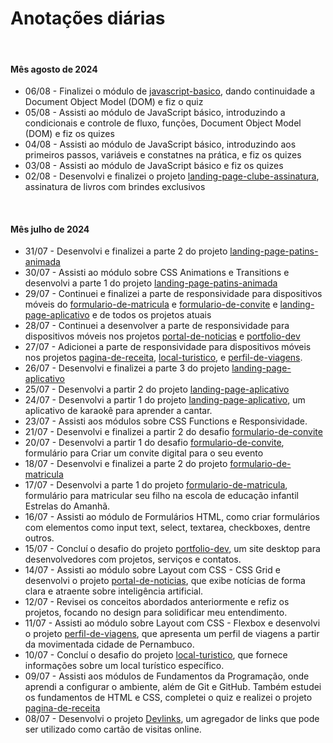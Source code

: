 # Anotações diárias

<br>

#### Mês agosto de 2024
- 06/08 - Finalizei o módulo de [javascript-basico](https://github.com/joao-siilva/javascript-basico), dando continuidade a Document Object Model (DOM) e fiz o quiz
- 05/08 - Assisti ao módulo de JavaScript básico, introduzindo a condicionais e controle de fluxo, funções, Document Object Model (DOM) e fiz os quizes
- 04/08 - Assisti ao módulo de JavaScript básico, introduzindo aos primeiros passos, variáveis e constatnes na prática, e fiz os quizes
- 03/08 - Assisti ao módulo de JavaScript básico e fiz os quizes
- 02/08 - Desenvolvi e finalizei o projeto [landing-page-clube-assinatura](https://github.com/joao-siilva/landing-page-clube-assinatura), assinatura de livros com brindes exclusivos

<br>

#### Mês julho de 2024

- 31/07 - Desenvolvi e finalizei a parte 2 do projeto [landing-page-patins-animada](https://github.com/joao-siilva/landing-page-patins-animada)
- 30/07 - Assisti ao módulo sobre CSS Animations e Transitions e desenvolvi a parte 1 do projeto [landing-page-patins-animada](https://github.com/joao-siilva/landing-page-patins-animada)
- 29/07 - Continuei e finalizei a parte de responsividade para dispositivos móveis do [formulario-de-matricula](https://github.com/joao-siilva/formulario-de-matricula) e [formulario-de-convite](https://github.com/joao-siilva/formulario-de-convite) e [landing-page-aplicativo](https://github.com/joao-siilva/landing-page-aplicativo) e de todos os projetos atuais
- 28/07 - Continuei a desenvolver a parte de responsividade para dispositivos móveis nos projetos [portal-de-noticias](https://github.com/joao-siilva/portal-de-noticias) e [portfolio-dev](https://github.com/joao-siilva/portfolio-dev)
- 27/07 - Adicionei a parte de responsividade para dispositivos móveis nos projetos [pagina-de-receita](https://github.com/joao-siilva/pagina-de-receita), [local-turistico](https://github.com/joao-siilva/local-turistico), e [perfil-de-viagens](https://github.com/joao-siilva/perfil-de-viagens).
- 26/07 - Desenvolvi e finalizei a parte 3 do projeto [landing-page-aplicativo](https://github.com/joao-siilva/landing-page-aplicativo)
- 25/07 - Desenvolvi a partir 2 do projeto [landing-page-aplicativo](https://github.com/joao-siilva/landing-page-aplicativo)
- 24/07 - Desenvolvi a partir 1 do projeto [landing-page-aplicativo](https://github.com/joao-siilva/landing-page-aplicativo), um aplicativo de karaokê para aprender a cantar.
- 23/07 - Assisti aos módulos sobre CSS Functions e Responsividade.
- 21/07 - Desenvolvi e finalizei a partir 2 do desafio [formulario-de-convite](https://github.com/joao-siilva/formulario-de-convite)
- 20/07 - Desenvolvi a partir 1 do desafio [formulario-de-convite](https://github.com/joao-siilva/formulario-de-convite), formulário para Criar um convite digital para o seu evento
- 18/07 - Desenvolvi e finalizei a parte 2 do projeto [formulario-de-matricula](https://github.com/joao-siilva/formulario-de-matricula)
- 17/07 - Desenvolvi a parte 1 do projeto [formulario-de-matricula](https://github.com/joao-siilva/formulario-de-matricula), formulário para matricular seu filho na escola de educação infantil Estrelas do Amanhã.
- 16/07 - Assisti ao módulo de Formulários HTML, como criar formulários com elementos como input text, select, textarea, checkboxes, dentre outros.
- 15/07 - Concluí o desafio do projeto [portfolio-dev](https://github.com/joao-siilva/portfolio-dev), um site desktop para desenvolvedores com projetos, serviços e contatos.
- 14/07 - Assisti ao módulo sobre Layout com CSS - CSS Grid e desenvolvi o projeto [portal-de-noticias](https://github.com/joao-siilva/portal-de-noticias), que exibe notícias de forma clara e atraente sobre inteligência artificial.
- 12/07 - Revisei os conceitos abordados anteriormente e refiz os projetos, focando no design para solidificar meu entendimento.
- 11/07 - Assisti ao módulo sobre Layout com CSS - Flexbox e desenvolvi o projeto [perfil-de-viagens](https://github.com/joao-siilva/perfil-de-viagens), que apresenta um perfil de viagens a partir da movimentada cidade de Pernambuco.
- 10/07 - Concluí o desafio do projeto [local-turistico](https://github.com/joao-siilva/local-turistico), que fornece informações sobre um local turístico específico.
- 09/07 - Assisti aos módulos de Fundamentos da Programação, onde aprendi a configurar o ambiente, além de Git e GitHub. Também estudei os fundamentos de HTML e CSS, completei o quiz e realizei o projeto [pagina-de-receita](https://github.com/joao-siilva/pagina-de-receita)
- 08/07 - Desenvolvi o projeto [Devlinks](https://github.com/joao-siilva/devlinks), um agregador de links que pode ser utilizado como cartão de visitas online.
